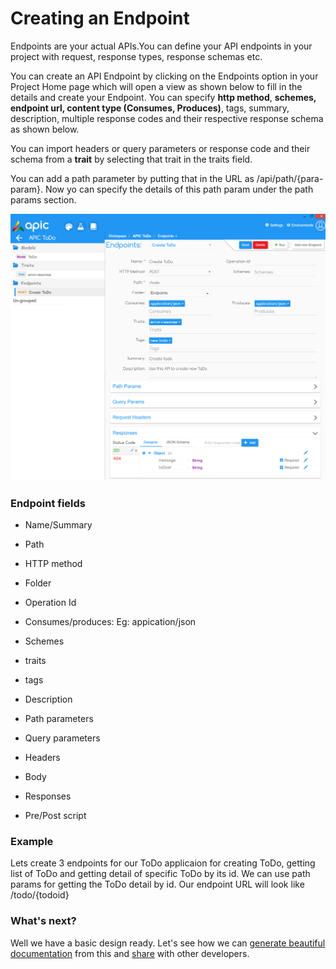 # Creating an Endpoint

Endpoints are your actual APIs.You can define your API endpoints in your project with request, response types, response schemas etc.

You can create an API Endpoint by clicking on the Endpoints option in your Project Home page which will open a view as shown below to fill in the details and create your Endpoint. You can specify **http method**, **schemes, endpoint url, content type \(Consumes, Produces\)**, tags, summary, description, multiple response codes and their respective response schema as shown below.

You can import headers or query parameters or response code and their schema from a **trait** by selecting that trait in the traits field.

You can add a path parameter by putting that in the URL as /api/path/{para-param}. Now yo can specify the details of this path param under the path params section.

![](/assets/APIC-create-endpoint.PNG)

### Endpoint fields

* Name/Summary

* Path

* HTTP method

* Folder

* Operation Id

* Consumes/produces: Eg: appication/json

* Schemes

* traits

* tags

* Description

* Path parameters

* Query parameters

* Headers

* Body

* Responses

* Pre/Post script

### Example

Lets create 3 endpoints for our ToDo applicaion for creating ToDo, getting list of ToDo and getting detail of specific ToDo by its id. We can use path params for getting the ToDo detail by id. Our endpoint URL will look like /todo/{todoid}

### What's next?

Well we have a basic design ready. Let's see how we can [generate beautiful documentation](/designer/export-docs.md) from this and [share](/designer/export-docs.md) with other developers.

